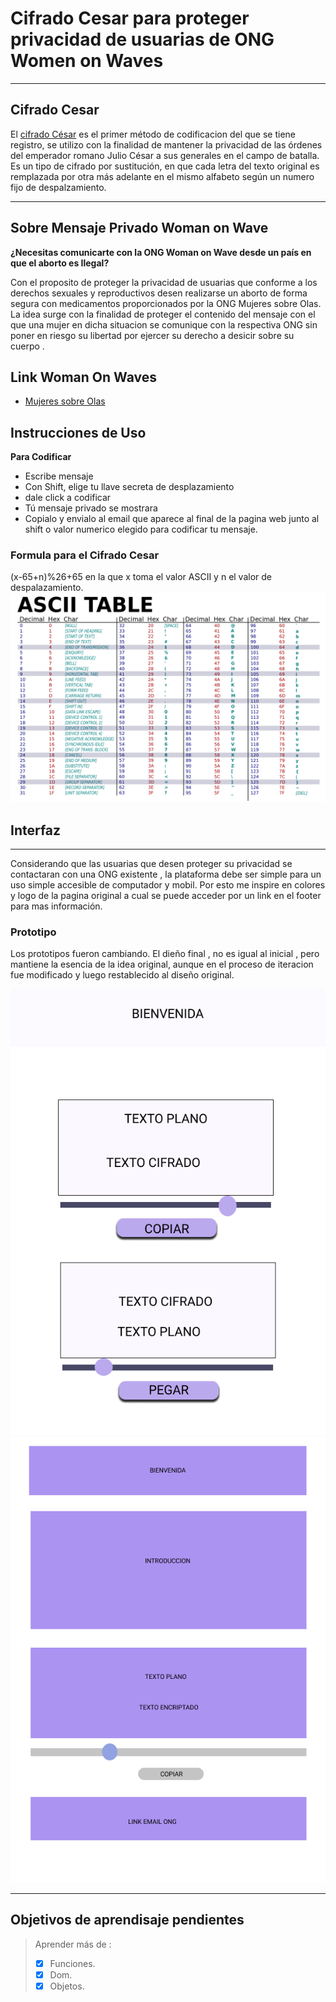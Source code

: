 # Cifrado Cesar para proteger privacidad de usuarias de ONG Women on Waves
***
## Cifrado Cesar
El [cifrado César](https://es.wikipedia.org/wiki/Cifrado_C%C3%A9sar)
es el primer método de codificacion del que se tiene registro, se utilizo 
con la finalidad de mantener la privacidad de las órdenes del emperador
romano Julio César a sus generales en el campo de batalla.
Es un tipo de cifrado por sustitución, en que cada letra del texto
original es remplazada por otra más adelante en el mismo alfabeto
según un numero fijo de despalzamiento.
***


## Sobre Mensaje Privado Woman on Wave

**¿Necesitas comunicarte con la ONG Woman on Wave desde un país en que el aborto es Ilegal?**

Con el proposito de proteger la privacidad de usuarias que conforme a los derechos sexuales
y reproductivos desen realizarse un aborto de forma segura con medicamentos proporcionados 
por la ONG Mujeres sobre Olas. La idea surge con la finalidad de proteger el contenido del 
mensaje con el que una mujer en dicha situacion se comunique con la respectiva ONG sin poner 
en riesgo su libertad por ejercer su derecho a desicir sobre su cuerpo .

## Link Woman On Waves 

* [Mujeres sobre Olas](https://www.womenonwaves.org/ "Visita A Mujeres Sobre Olas")

## Instrucciones de Uso
**Para Codificar**
* Escribe mensaje
* Con Shift, elige tu llave secreta de desplazamiento
* dale click a codificar
* Tú mensaje privado se mostrara
* Copialo y envialo al email que aparece al final de la pagina web
  junto al shift o valor numerico elegido para codificar tu mensaje.


### Formula para el Cifrado Cesar
 (x-65+n)%26+65 en la que x toma el valor ASCII y n el valor de despalazamiento.
 ![asciiTabla](/src/img/tablaAscii.png "Ascii")

## Interfaz
***
Considerando que las usuarias que desen proteger su privacidad se contactaran con una ONG
existente , la plataforma debe ser simple para un uso simple accesible de computador y mobil.
Por esto me inspire en colores y logo de la pagina original a cual se puede acceder por un link
en el footer para mas información.

### Prototipo

Los prototipos fueron cambiando. El dieño final , no es igual al inicial , pero mantiene la 
esencia de la idea original, aunque en el proceso de iteracion fue modificado y luego restablecido 
al diseño original.

![prototipo](/src/img/Criptografia.png "Criptografia")
![prototipo2](/src/img/Cripto2.png "Cripto2")
***

## Objetivos de aprendisaje pendientes
> Aprender más de :
> * [x] Funciones.
> * [x] Dom.
> * [x] Objetos.

